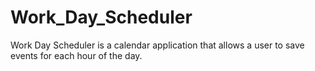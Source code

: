 # Work_Day_Scheduler
Work Day Scheduler is a calendar application that allows a user to save events for each hour of the day.
